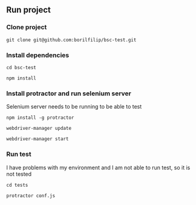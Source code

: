 ## Run project

### Clone project

`git clone git@github.com:borilfilip/bsc-test.git`

### Install dependencies

`cd bsc-test`

`npm install`

### Install protractor and run selenium server

Selenium server needs to be running to be able to test

`npm install -g protractor`

`webdriver-manager update`

`webdriver-manager start`

### Run test

I have problems with my environment and I am not able to run test, so it is not tested

`cd tests`

`protractor conf.js`
